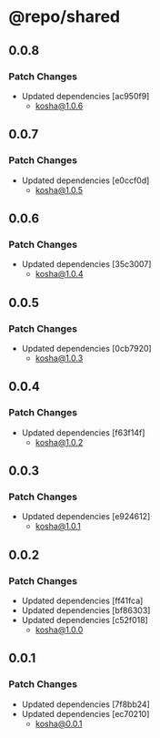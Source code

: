 # @repo/shared

## 0.0.8

### Patch Changes

- Updated dependencies [ac950f9]
  - kosha@1.0.6

## 0.0.7

### Patch Changes

- Updated dependencies [e0ccf0d]
  - kosha@1.0.5

## 0.0.6

### Patch Changes

- Updated dependencies [35c3007]
  - kosha@1.0.4

## 0.0.5

### Patch Changes

- Updated dependencies [0cb7920]
  - kosha@1.0.3

## 0.0.4

### Patch Changes

- Updated dependencies [f63f14f]
  - kosha@1.0.2

## 0.0.3

### Patch Changes

- Updated dependencies [e924612]
  - kosha@1.0.1

## 0.0.2

### Patch Changes

- Updated dependencies [ff41fca]
- Updated dependencies [bf86303]
- Updated dependencies [c52f018]
  - kosha@1.0.0

## 0.0.1

### Patch Changes

- Updated dependencies [7f8bb24]
- Updated dependencies [ec70210]
  - kosha@0.0.1
